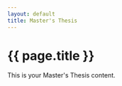 ```yaml
---
layout: default
title: Master's Thesis
---
```

<div class="container">
  <h1>{{ page.title }}</h1>
  <p>This is your Master's Thesis content.</p>
  <!-- Add your thesis content here -->
</div>
